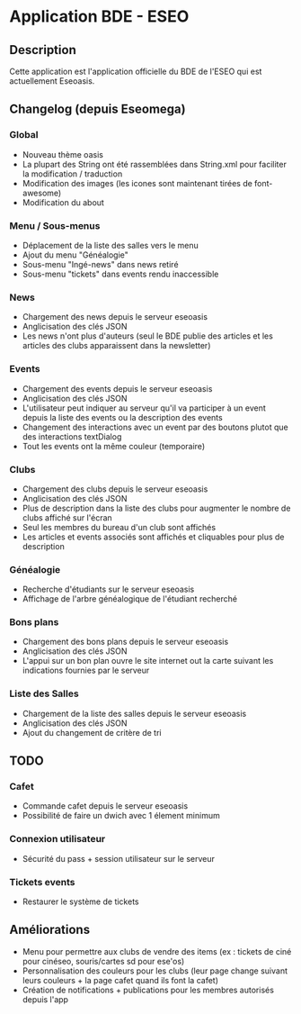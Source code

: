 # Application BDE - ESEO
## Description
Cette application est l'application officielle du BDE de l'ESEO qui est actuellement Eseoasis.
## Changelog (depuis Eseomega)
### Global
* Nouveau thème oasis
* La plupart des String ont été rassemblées dans String.xml pour faciliter la modification / traduction
* Modification des images (les icones sont maintenant tirées de font-awesome)
* Modification du about

### Menu / Sous-menus
* Déplacement de la liste des salles vers le menu
* Ajout du menu "Généalogie"
* Sous-menu "Ingé-news" dans news retiré
* Sous-menu "tickets" dans events rendu inaccessible

### News
* Chargement des news depuis le serveur eseoasis
* Anglicisation des clés JSON
* Les news n'ont plus d'auteurs (seul le BDE publie des articles et les articles des clubs apparaissent dans la newsletter)

### Events
* Chargement des events depuis le serveur eseoasis
* Anglicisation des clés JSON
* L'utilisateur peut indiquer au serveur qu'il va participer à un event depuis la liste des events ou la description des events
* Changement des interactions avec un event par des boutons plutot que des interactions textDialog
* Tout les events ont la même couleur (temporaire)

### Clubs
* Chargement des clubs depuis le serveur eseoasis
* Anglicisation des clés JSON
* Plus de description dans la liste des clubs pour augmenter le nombre de clubs affiché sur l'écran
* Seul les membres du bureau d'un club sont affichés
* Les articles et events associés sont affichés et cliquables pour plus de description

### Généalogie
* Recherche d'étudiants sur le serveur eseoasis
* Affichage de l'arbre généalogique de l'étudiant recherché

### Bons plans
* Chargement des bons plans depuis le serveur eseoasis
* Anglicisation des clés JSON
* L'appui sur un bon plan ouvre le site internet out la carte suivant les indications fournies par le serveur

### Liste des Salles
* Chargement de la liste des salles depuis le serveur eseoasis
* Anglicisation des clés JSON
* Ajout du changement de critère de tri

## TODO
### Cafet
* Commande cafet depuis le serveur eseoasis
* Possibilité de faire un dwich avec 1 élement minimum

### Connexion utilisateur
* Sécurité du pass + session utilisateur sur le serveur

### Tickets events
* Restaurer le système de tickets

## Améliorations
* Menu pour permettre aux clubs de vendre des items (ex : tickets de ciné pour cinéseo, souris/cartes sd pour ese'os)
* Personnalisation des couleurs pour les clubs (leur page change suivant leurs couleurs + la page cafet quand ils font la cafet)
* Création de notifications + publications pour les membres autorisés depuis l'app
